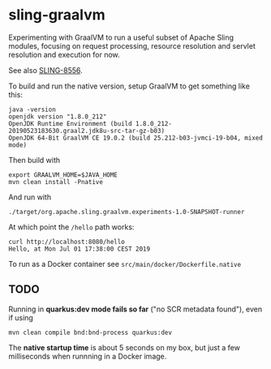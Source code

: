 # sling-graalvm
Experimenting with GraalVM to run a useful subset of Apache Sling modules, focusing on request processing, resource resolution and servlet resolution and execution for now.

See also [SLING-8556](https://issues.apache.org/jira/browse/SLING-8556).

To build and run the native version, setup GraalVM to get something like this:

    java -version
    openjdk version "1.8.0_212"
    OpenJDK Runtime Environment (build 1.8.0_212-20190523183630.graal2.jdk8u-src-tar-gz-b03)
    OpenJDK 64-Bit GraalVM CE 19.0.2 (build 25.212-b03-jvmci-19-b04, mixed mode)

Then build with 

    export GRAALVM_HOME=$JAVA_HOME
    mvn clean install -Pnative
    
And run with

    ./target/org.apache.sling.graalvm.experiments-1.0-SNAPSHOT-runner
    
At which point the `/hello` path works:

    curl http://localhost:8080/hello
    Hello, at Mon Jul 01 17:38:00 CEST 2019

To run as a Docker container see `src/main/docker/Dockerfile.native`

## TODO
Running in **quarkus:dev mode fails so far** ("no SCR metadata found"), even if 
using 

    mvn clean compile bnd:bnd-process quarkus:dev

The **native startup time** is about 5 seconds on my box, but just a few
milliseconds when runnning in a Docker image.
